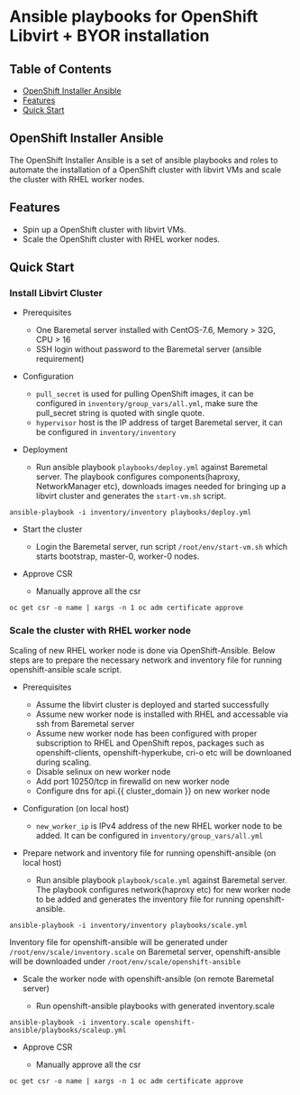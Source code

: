 # Ansible playbooks for OpenShift Libvirt + BYOR installation

## Table of Contents

- [OpenShift Installer Ansible](#openshift-installer-ansible)
- [Features](#features)
- [Quick Start](#quick-start)

## OpenShift Installer Ansible

The OpenShift Installer Ansible is a set of ansible playbooks and roles to automate the installation of a OpenShift cluster with libvirt VMs and scale the cluster with RHEL worker nodes.

## Features

- Spin up a OpenShift cluster with libvirt VMs.
- Scale the OpenShift cluster with RHEL worker nodes.

## Quick Start

### Install Libvirt Cluster

- Prerequisites

  - One Baremetal server installed with CentOS-7.6, Memory > 32G, CPU > 16
  - SSH login without password to the Baremetal server (ansible requirement)

- Configuration

  - ``pull_secret`` is used for pulling OpenShift images, it can be configured in ``inventory/group_vars/all.yml``, make sure the pull_secret string is quoted with single quote.
  - ``hypervisor`` host is the IP address of target Baremetal server, it can be configured in ``inventory/inventory``

- Deployment

  - Run ansible playbook ``playbooks/deploy.yml`` against Baremetal server. The playbook configures components(haproxy, NetworkManager etc), downloads images needed for bringing up a libvirt cluster and generates the ``start-vm.sh`` script.
```
ansible-playbook -i inventory/inventory playbooks/deploy.yml
```

- Start the cluster

  - Login the Baremetal server, run script ``/root/env/start-vm.sh`` which starts bootstrap, master-0, worker-0 nodes.

- Approve CSR

  - Manually approve all the csr
```
oc get csr -o name | xargs -n 1 oc adm certificate approve
```

### Scale the cluster with RHEL worker node

Scaling of new RHEL worker node is done via OpenShift-Ansible. Below steps are to prepare the necessary network and inventory file for running openshift-ansible scale script.

- Prerequisites

  - Assume the libvirt cluster is deployed and started successfully
  - Assume new worker node is installed with RHEL and accessable via ssh from Baremetal server
  - Assume new worker node has been configured with proper subscription to RHEL and OpenShift repos, packages such as openshift-clients, openshift-hyperkube, cri-o etc will be downloaned during scaling.
  - Disable selinux on new worker node
  - Add port 10250/tcp in firewalld on new worker node
  - Configure dns for api.{{ cluster_domain }} on new worker node


- Configuration (on local host)

  - ``new_worker_ip`` is IPv4 address of the new RHEL worker node to be added. It can be configured in ``inventory/group_vars/all.yml``

- Prepare network and inventory file for running openshift-ansible (on local host)

  - Run ansible playbook ``playbook/scale.yml`` against Baremetal server. The playbook configures network(haproxy etc) for new worker node to be added and generates the inventory file for running openshift-ansible.
```
ansible-playbook -i inventory/inventory playbooks/scale.yml
```

Inventory file for openshift-ansible will be generated under ``/root/env/scale/inventory.scale`` on Baremetal server, openshift-ansible will be downloaded under ``/root/env/scale/openshift-ansible``


- Scale the worker node with openshift-ansible (on remote Baremetal server)

  - Run openshift-ansible playbooks with generated inventory.scale

```
ansible-playbook -i inventory.scale openshift-ansible/playbooks/scaleup.yml
```

- Approve CSR

  - Manually approve all the csr
```
oc get csr -o name | xargs -n 1 oc adm certificate approve
